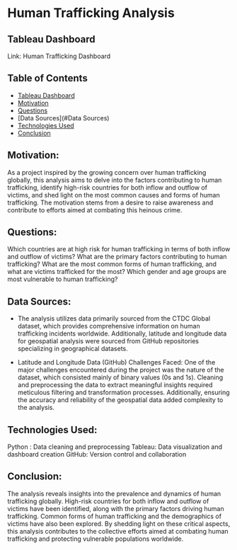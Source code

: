 # Human Trafficking Analysis

## Tableau Dashboard
Link: Human Trafficking Dashboard

## Table of Contents
* [Tableau Dashboard](#Tableau-dashboard)
* [Motivation](#motivation)
* [Questions](#questions)
* [Data Sources](#Data Sources)
* [Technologies Used](#technologies-used)
* [Conclusion](#conclusion)

## Motivation:
As a project inspired by the growing concern over human trafficking globally, this analysis aims to delve into the factors contributing to human trafficking, identify high-risk countries for both inflow and outflow of victims, and shed light on the most common causes and forms of human trafficking. The motivation stems from a desire to raise awareness and contribute to efforts aimed at combating this heinous crime.

## Questions:
Which countries are at high risk for human trafficking in terms of both inflow and outflow of victims?
What are the primary factors contributing to human trafficking?
What are the most common forms of human trafficking, and what are victims trafficked for the most?
Which gender and age groups are most vulnerable to human trafficking?
## Data Sources:
 * The analysis utilizes data primarily sourced from the CTDC Global dataset, which provides comprehensive information on human trafficking incidents worldwide. Additionally, latitude and longitude data for geospatial analysis were sourced from GitHub repositories specializing in geographical datasets.

 * Latitude and Longitude Data (GitHub)
Challenges Faced:
One of the major challenges encountered during the project was the nature of the dataset, which consisted mainly of binary values (0s and 1s). Cleaning and preprocessing the data to extract meaningful insights required meticulous filtering and transformation processes. Additionally, ensuring the accuracy and reliability of the geospatial data added complexity to the analysis.

## Technologies Used:
Python : Data cleaning and preprocessing
Tableau: Data visualization and dashboard creation
GitHub: Version control and collaboration

## Conclusion:
The analysis reveals insights into the prevalence and dynamics of human trafficking globally. High-risk countries for both inflow and outflow of victims have been identified, along with the primary factors driving human trafficking. Common forms of human trafficking and the demographics of victims have also been explored. By shedding light on these critical aspects, this analysis contributes to the collective efforts aimed at combating human trafficking and protecting vulnerable populations worldwide.
